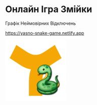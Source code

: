 # Онлайн Iгра Змійки

Графік Неймовірних Відключень

https://yasno-snake-game.netlify.app

![](/static/icon-192.png)

